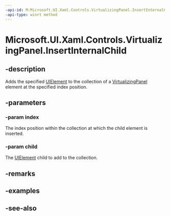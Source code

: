 ```yaml
---
-api-id: M:Microsoft.UI.Xaml.Controls.VirtualizingPanel.InsertInternalChild(System.Int32,Microsoft.UI.Xaml.UIElement)
-api-type: winrt method
---
```


<!-- Method syntax
protected void InsertInternalChild(System.Int32 index, Windows.UI.Xaml.UIElement child)
-->

# Microsoft.UI.Xaml.Controls.VirtualizingPanel.InsertInternalChild

## -description
Adds the specified [UIElement](../microsoft.ui.xaml/uielement.md) to the collection of a [VirtualizingPanel](virtualizingpanel.md) element at the specified index position.

## -parameters
### -param index
The index position within the collection at which the child element is inserted.

### -param child
The [UIElement](../microsoft.ui.xaml/uielement.md) child to add to the collection.

## -remarks

## -examples

## -see-also
